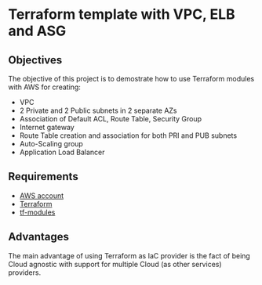 # Terraform template with VPC, ELB and ASG

## Objectives
The objective of this project is to demostrate how to use Terraform modules with AWS for creating:

- VPC
- 2 Private and 2 Public subnets in 2 separate AZs
- Association of Default ACL, Route Table, Security Group
- Internet gateway
- Route Table creation and association for both PRI and PUB subnets
- Auto-Scaling group
- Application Load Balancer

## Requirements

- [AWS account](https://aws.amazon.com/free/)
- [Terraform](https://www.terraform.io/)
- [tf-modules](https://github.com/fervartel/tf-modules)

## Advantages
The main advantage of using Terraform as IaC provider is the fact of being Cloud agnostic with support for multiple Cloud (as other services) providers.